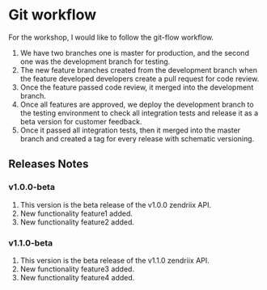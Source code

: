 # Git workflow

For the workshop, I would like to follow the git-flow workflow.

1. We have two branches one is master for production, and the second one was the development branch for testing.
2. The new feature branches created from the development branch when the feature developed developers create a pull request for code review.
3. Once the feature passed code review, it merged into the development branch.
4. Once all features are approved, we deploy the development branch to the testing environment to check all integration tests and release it as a beta version for customer feedback.
5. Once it passed all integration tests, then it merged into the master branch and created a tag for every release with schematic versioning.

## Releases Notes
### v1.0.0-beta 
1. This version is the beta release of the v1.0.0 zendriix API. 
2. New functionality feature1 added.
3. New functionality feature2 added. 
### v1.1.0-beta 
1. This version is the beta release of the v1.1.0 zendriix API. 
2. New functionality feature3 added.
3. New functionality feature4 added. 